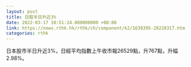 ```yaml
---
layout: post
title: 日股半日升近3%
date: 2022-03-17 10:51:24.000000000 +08:00
link: https://news.rthk.hk/rthk/ch/component/k2/1639395-20220317.htm
categories: rthk
---
```


日本股市半日升近3%，日經平均指數上午收市報26529點，升767點，升幅2.98%。
